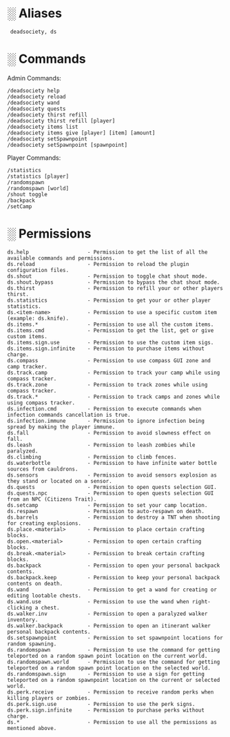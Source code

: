 
# ░ Aliases 
     
     deadsociety, ds
       
# ░ Commands

Admin Commands:
    
    /deadsociety help
    /deadsociety reload
    /deadsociety wand
    /deadsociety quests
    /deadsociety thirst refill
    /deadsociety thirst refill [player]
    /deadsociety items list
    /deadsociety items give [player] [item] [amount]
    /deadsociety setSpawnpoint
    /deadsociety setSpawnpoint [spawnpoint]
    
Player Commands:

    /statistics
    /statistics [player]
    /randomspawn
    /randomspawn [world]
    /shout toggle
    /backpack
    /setCamp

# ░ Permissions
    
    ds.help                   - Permission to get the list of all the available commands and permissions.
    ds.reload                 - Permission to reload the plugin configuration files.
    ds.shout                  - Permission to toggle chat shout mode.
    ds.shout.bypass           - Permission to bypass the chat shout mode.
    ds.thirst                 - Permission to refill your or other players thirst.
    ds.statistics             - Permission to get your or other player statistics.
    ds.<item-name>            - Permission to use a specific custom item (example: ds.knife).
    ds.items.*                - Permission to use all the custom items.
    ds.items.cmd              - Permission to get the list, get or give custom items.
    ds.items.sign.use         - Permission to use the custom item sigs.
    ds.items.sign.infinite    - Permission to purchase items without charge.
    ds.compass                - Permission to use compass GUI zone and camp tracker.
    ds.track.camp             - Permission to track your camp while using compass tracker.
    ds.track.zone             - Permission to track zones while using compass tracker.
    ds.track.*                - Permission to track camps and zones while using compass tracker.
    ds.infection.cmd          - Permission to execute commands when infection commands cancellation is true.
    ds.infection.immune       - Permission to ignore infection being spread by making the player immune.
    ds.fall                   - Permission to avoid slowness effect on fall.
    ds.leash                  - Permission to leash zombies while paralyzed.
    ds.climbing               - Permission to climb fences.
    ds.waterbottle            - Permission to have infinite water bottle sources from cauldrons.
    ds.sensors                - Permission to avoid sensors explosion as they stand or located on a sensor.
    ds.quests                 - Permission to open quests selection GUI.
    ds.quests.npc             - Permission to open quests selection GUI from an NPC (Citizens Trait).
    ds.setcamp                - Permission to set your camp location.
    ds.respawn                - Permission to auto-respawn on death.
    ds.barrels                - Permission to destroy a TNT when shooting for creating explosions.
    ds.place.<material>       - Permission to place certain crafting blocks. 
    ds.open.<material>        - Permission to open certain crafting blocks.
    ds.break.<material>       - Permission to break certain crafting blocks.
    ds.backpack               - Permission to open your personal backpack contents.
    ds.backpack.keep          - Permission to keep your personal backpack contents on death.
    ds.wand                   - Permission to get a wand for creating or editing lootable chests.
    ds.wand.use               - Permission to use the wand when right-clicking a chest.
    ds.walker.inv             - Permission to open a paralyzed walker inventory.
    ds.walker.backpack        - Permission to open an itinerant walker personal backpack contents.
    ds.setspawnpoint          - Permission to set spawnpoint locations for random spawning.
    ds.randomspawn            - Permission to use the command for getting teleported on a random spawn point location on the current world.
    ds.randomspawn.world      - Permission to use the command for getting teleported on a random spawn point location on the selected world.
    ds.randomspawn.sign       - Permission to use a sign for getting teleported on a random spawnpoint location on the current or selected world.
    ds.perk.receive           - Permission to receive random perks when killing players or zombies.
    ds.perk.sign.use          - Permission to use the perk signs.
    ds.perk.sign.infinite     - Permission to purchase perks without charge.
    ds.*                      - Permission to use all the permissions as mentioned above.
